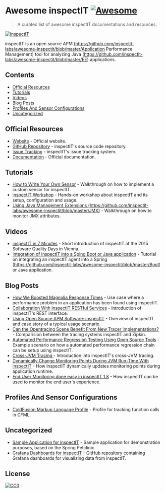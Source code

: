 # Awesome inspectIT  [![Awesome](https://cdn.rawgit.com/sindresorhus/awesome/d7305f38d29fed78fa85652e3a63e154dd8e8829/media/badge.svg)](https://github.com/sindresorhus/awesome)

> A curated list of awesome inspectIT documentations and resources.

[![inspectIT](https://github.com/inspectit-labs/awesome-inspectit/blob/master/media/inspectit.png)](https://github.com/inspectit-labs/awesome-inspectit/blob/master/http://www.inspectit.rocks/)

inspectIT is an open source APM (https://github.com/inspectit-labs/awesome-inspectit/blob/master/Application Performance Management) tool for analyzing Java (https://github.com/inspectit-labs/awesome-inspectit/blob/master/EE) applications.

## Contents

- [Official Resources](#official-resources)
- [Tutorials](#tutorials)
- [Videos](#videos)
- [Blog Posts](#blog-posts)
- [Profiles And Sensor Configurations](#profiles-and-sensor-configurations)
- [Uncategorized](#uncategorized)

## Official Resources

* [Website](http://www.inspectit.rocks/) - Official website.
* [GitHub Repository](https://github.com/inspectIT/inspectIT) - inspectIT's source code repository.
* [Issue Tracking](https://inspectit-performance.atlassian.net/browse/INSPECTIT) - inspectIT's issue tracking system.
* [Documentation](https://inspectit-performance.atlassian.net/wiki/) - Official documentation.

## Tutorials
* [How to Write Your Own Sensor](https://dzone.com/articles/how-to-write-your-own-sensor-for-the-open-source-a) - Walkthrough on how to implement a custom sensor for inspectIT.
* [inspectIT Workshop](https://github.com/inspectit-labs/workshop) - Hands-on workshop about inspectIT and its setup, configuration and usage.
* [Using Java Management Extensions (https://github.com/inspectit-labs/awesome-inspectit/blob/master/JMX)](https://github.com/inspectit-labs/awesome-inspectit/blob/master/https://blog.novatec-gmbh.de/inspectit-1-6-monitoring-jmx/) - Walkthrough on how to monitor JMX attributes.
 
## Videos

* [inspectIT in 7 Minutes](https://www.youtube.com/watch?v=bqZPBsTxAc4) - Short introduction of inspectIT at the 2015 Software Quality Days in Vienna.
* [Integration of inspectIT into a Sping Boot or Java application](https://github.com/inspectit-labs/awesome-inspectit/blob/master/https://www.youtube.com/watch?v=x0fnYSANIFk) - Tutorial on integrating an inspectIT agent into a Spring (https://github.com/inspectit-labs/awesome-inspectit/blob/master/Boot) or Java application.

## Blog Posts

* [How We Boosted Magnolia Response Times](https://www.magnolia-cms.com/blogs/guest-blogger/detail~@how-we-boosted-magnolia-response-times-with-dynamic-page-caching~.html) - Use case where a performance problem in an application has been found using inspectIT.
* [Collaboration With inspectIT RESTful Services](https://blog.novatec-gmbh.de/inspectit-restful-services/) - Introduction of inspectIT's REST interface.
* [Using Open Source APM Software: inspectIT](https://opensource.com/article/17/3/inspectit) - Overview of inspectIT and case story of a typical usage scenario.
* [Can the Opentracing Scene Benefit From New Tracer Implementations?](https://dzone.com/articles/can-opentracing-scene-benefit-from-new-tracer-impl) - Comparision between the tracing systems inspectIT and Zipkin.
* [Automated Performance Regression Testing Using Open Source Tools](https://blog.novatec-gmbh.de/automated-performance-regression-testing/) - Example scenario on how a automated performance regression chain can be setup using inspectIT.
* [Cross-JVM Tracing ](https://blog.novatec-gmbh.de/inspectit-1-7-cross-jvm-tracing/) - Introduction into inspectIT's cross-JVM tracing.
* [Dynamically Change Monitoring Points During JVM Run-Time With inspectIT](https://blog.novatec-gmbh.de/dynamically-change-monitoring-points-during-jvm-run-time-with-inspectit/) - How inspectIT dynamically updates monitoring points during application runtime.
* [End User Monitoring done easy in inspectIT 1.8](https://blog.novatec-gmbh.de/end-user-monitoring-inspectit-1-8/) - How inspectIT can be used to monitor the end user's experience.

## Profiles And Sensor Configurations

* [ColdFusion Markup Language Profile](https://github.com/ghedwards/cfml-inspectIT) - Profile for tracking function calls in CFML.

## Uncategorized

* [Sample Application for inspectIT](https://github.com/inspectit-labs/spring-petclinic-microservices) - Sample application for demonstration purposes, based on the Spring Petclinic.
* [Grafana Dashboards for inspectIT](https://github.com/inspectit-labs/dashboards) - GitHub repository containing Grafana dashboards for visualizing data from inspectIT.

## License

[![CC0](https://camo.githubusercontent.com/60561947585c982aee67ed3e3b25388184cc0aa3/687474703a2f2f6d6972726f72732e6372656174697665636f6d6d6f6e732e6f72672f70726573736b69742f627574746f6e732f38387833312f7376672f63632d7a65726f2e737667)](http://creativecommons.org/publicdomain/zero/1.0/)